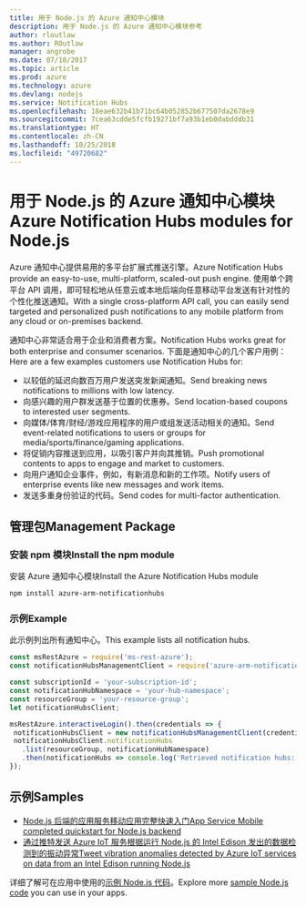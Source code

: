 ```yaml
---
title: 用于 Node.js 的 Azure 通知中心模块
description: 用于 Node.js 的 Azure 通知中心模块参考
author: rloutlaw
ms.author: ROutlaw
manager: angrobe
ms.date: 07/18/2017
ms.topic: article
ms.prod: azure
ms.technology: azure
ms.devlang: nodejs
ms.service: Notification Hubs
ms.openlocfilehash: 18eae632b41b71bc64b052852b677507da2678e9
ms.sourcegitcommit: 7cea63cdde5fcfb19271bf7a93b1eb0dabdddb31
ms.translationtype: HT
ms.contentlocale: zh-CN
ms.lasthandoff: 10/25/2018
ms.locfileid: "49720682"
---
```

# <a name="azure-notification-hubs-modules-for-nodejs"></a><span data-ttu-id="35b60-103">用于 Node.js 的 Azure 通知中心模块</span><span class="sxs-lookup"><span data-stu-id="35b60-103">Azure Notification Hubs modules for Node.js</span></span>

<span data-ttu-id="35b60-104">Azure 通知中心提供易用的多平台扩展式推送引擎。</span><span class="sxs-lookup"><span data-stu-id="35b60-104">Azure Notification Hubs provide an easy-to-use, multi-platform, scaled-out push engine.</span></span> <span data-ttu-id="35b60-105">使用单个跨平台 API 调用，即可轻松地从任意云或本地后端向任意移动平台发送有针对性的个性化推送通知。</span><span class="sxs-lookup"><span data-stu-id="35b60-105">With a single cross-platform API call, you can easily send targeted and personalized push notifications to any mobile platform from any cloud or on-premises backend.</span></span>

<span data-ttu-id="35b60-106">通知中心非常适合用于企业和消费者方案。</span><span class="sxs-lookup"><span data-stu-id="35b60-106">Notification Hubs works great for both enterprise and consumer scenarios.</span></span> <span data-ttu-id="35b60-107">下面是通知中心的几个客户用例：</span><span class="sxs-lookup"><span data-stu-id="35b60-107">Here are a few examples customers use Notification Hubs for:</span></span>
- <span data-ttu-id="35b60-108">以较低的延迟向数百万用户发送突发新闻通知。</span><span class="sxs-lookup"><span data-stu-id="35b60-108">Send breaking news notifications to millions with low latency.</span></span>
- <span data-ttu-id="35b60-109">向感兴趣的用户群发送基于位置的优惠券。</span><span class="sxs-lookup"><span data-stu-id="35b60-109">Send location-based coupons to interested user segments.</span></span>
- <span data-ttu-id="35b60-110">向媒体/体育/财经/游戏应用程序的用户或组发送活动相关的通知。</span><span class="sxs-lookup"><span data-stu-id="35b60-110">Send event-related notifications to users or groups for media/sports/finance/gaming applications.</span></span>
- <span data-ttu-id="35b60-111">将促销内容推送到应用，以吸引客户并向其推销。</span><span class="sxs-lookup"><span data-stu-id="35b60-111">Push promotional contents to apps to engage and market to customers.</span></span>
- <span data-ttu-id="35b60-112">向用户通知企业事件，例如，有新消息和新的工作项。</span><span class="sxs-lookup"><span data-stu-id="35b60-112">Notify users of enterprise events like new messages and work items.</span></span>
- <span data-ttu-id="35b60-113">发送多重身份验证的代码。</span><span class="sxs-lookup"><span data-stu-id="35b60-113">Send codes for multi-factor authentication.</span></span>

## <a name="management-package"></a><span data-ttu-id="35b60-114">管理包</span><span class="sxs-lookup"><span data-stu-id="35b60-114">Management Package</span></span>

### <a name="install-the-npm-module"></a><span data-ttu-id="35b60-115">安装 npm 模块</span><span class="sxs-lookup"><span data-stu-id="35b60-115">Install the npm module</span></span>

<span data-ttu-id="35b60-116">安装 Azure 通知中心模块</span><span class="sxs-lookup"><span data-stu-id="35b60-116">Install the Azure Notification Hubs module</span></span> 

```bash
npm install azure-arm-notificationhubs
```

### <a name="example"></a><span data-ttu-id="35b60-117">示例</span><span class="sxs-lookup"><span data-stu-id="35b60-117">Example</span></span>

<span data-ttu-id="35b60-118">此示例列出所有通知中心。</span><span class="sxs-lookup"><span data-stu-id="35b60-118">This example lists all notification hubs.</span></span>

 ```javascript
const msRestAzure = require('ms-rest-azure');
const notificationHubsManagementClient = require('azure-arm-notificationhubs');

const subscriptionId = 'your-subscription-id';
const notificationHubNamespace = 'your-hub-namespace';
const resourceGroup = 'your-resource-group';
let notificationHubsClient;

msRestAzure.interactiveLogin().then(credentials => {
  notificationHubsClient = new notificationHubsManagementClient(credentials, subscriptionId);
  notificationHubsClient.notificationHubs
    .list(resourceGroup, notificationHubNamespace)
    .then(notificationHubs => console.log('Retrieved notification hubs: ', notificationHubs));
});
```

## <a name="samples"></a><span data-ttu-id="35b60-119">示例</span><span class="sxs-lookup"><span data-stu-id="35b60-119">Samples</span></span>

* [<span data-ttu-id="35b60-120">Node.js 后端的应用服务移动应用完整快速入门</span><span class="sxs-lookup"><span data-stu-id="35b60-120">App Service Mobile completed quickstart for Node.js backend</span></span>](https://azure.microsoft.com/resources/samples/app-service-mobile-nodejs-backend-quickstart/)
* [<span data-ttu-id="35b60-121">通过推特发送 Azure IoT 服务根据运行 Node.js 的 Intel Edison 发出的数据检测到的振动异常</span><span class="sxs-lookup"><span data-stu-id="35b60-121">Tweet vibration anomalies detected by Azure IoT services on data from an Intel Edison running Node.js</span></span>](https://azure.microsoft.com/resources/samples/iot-hub-nodejs-intel-edison-vibration-anomaly-detection/)

<span data-ttu-id="35b60-122">详细了解可在应用中使用的[示例 Node.js 代码](https://azure.microsoft.com/resources/samples/?platform=nodejs)。</span><span class="sxs-lookup"><span data-stu-id="35b60-122">Explore more [sample Node.js code](https://azure.microsoft.com/resources/samples/?platform=nodejs) you can use in your apps.</span></span>
